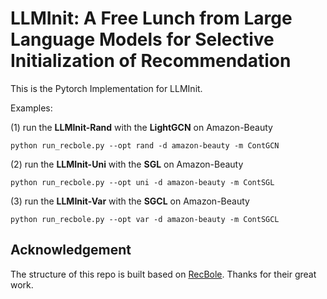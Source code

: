 # LLMInit: A Free Lunch from Large Language Models for Selective Initialization of Recommendation

This is the Pytorch Implementation for LLMInit.

Examples: 

(1) run the **LLMInit-Rand** with the **LightGCN** on Amazon-Beauty
```
python run_recbole.py --opt rand -d amazon-beauty -m ContGCN
```

(2) run the **LLMInit-Uni** with the **SGL** on Amazon-Beauty
```
python run_recbole.py --opt uni -d amazon-beauty -m ContSGL
```

(3) run the **LLMInit-Var** with the **SGCL** on Amazon-Beauty
```
python run_recbole.py --opt var -d amazon-beauty -m ContSGCL
```

## Acknowledgement
The structure of this repo is built based on [RecBole](https://github.com/RUCAIBox/RecBole). Thanks for their great work.
